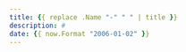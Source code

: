 ```yaml
---
title: {{ replace .Name "-" " " | title }}
description: #
date: {{ now.Format "2006-01-02" }}
---
```


#
